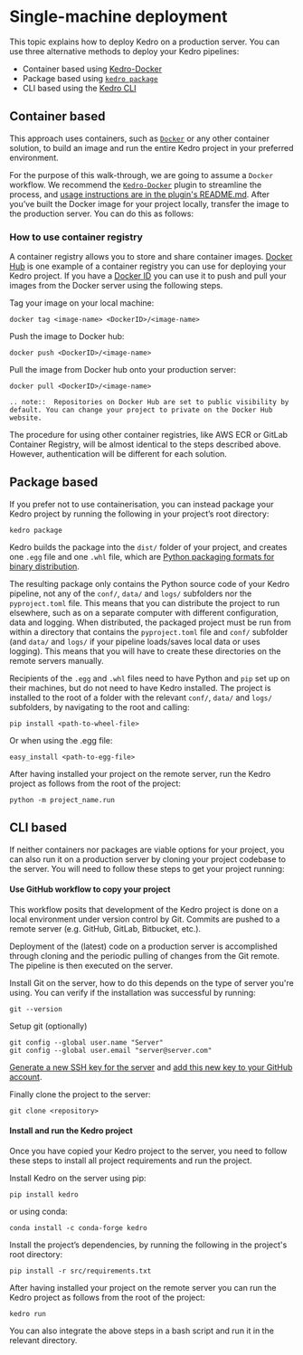 # Single-machine deployment
This topic explains how to deploy Kedro on a production server. You can use three alternative methods to deploy your Kedro pipelines:

- Container based using [Kedro-Docker](https://github.com/quantumblacklabs/kedro-docker)
- Package based using [`kedro package`](../09_development/03_commands_reference.md#deploy-the-project)
- CLI based using the [Kedro CLI](../09_development/03_commands_reference.md)


## Container based
This approach uses containers, such as [`Docker`](https://www.docker.com/) or any other container solution, to build an image and run the entire Kedro project in your preferred environment.

For the purpose of this walk-through, we are going to assume a `Docker` workflow. We recommend the [`Kedro-Docker`](https://github.com/quantumblacklabs/kedro-docker) plugin to streamline the process, and [usage instructions are in the plugin's README.md](https://github.com/quantumblacklabs/kedro-docker/blob/master/README.md). After you’ve built the Docker image for your project locally, transfer the image to the production server. You can do this as follows:

### How to use container registry
A container registry allows you to store and share container images. [Docker Hub](https://www.docker.com/products/docker-hub) is one example of a container registry you can use for deploying your Kedro project. If you have a [Docker ID](https://docs.docker.com/docker-id) you can use it to push and pull your images from the Docker server using the following steps.

Tag your image on your local machine:

```console
docker tag <image-name> <DockerID>/<image-name>
```

Push the image to Docker hub:

```console
docker push <DockerID>/<image-name>
```

Pull the image from Docker hub onto your production server:

```console
docker pull <DockerID>/<image-name>
```

```eval_rst
.. note::  Repositories on Docker Hub are set to public visibility by default. You can change your project to private on the Docker Hub website.
```

The procedure for using other container registries, like AWS ECR or GitLab Container Registry, will be almost identical to the steps described above. However, authentication will be different for each solution.

## Package based
If you prefer not to use containerisation, you can instead package your Kedro project by running the following in your project’s root directory:

```console
kedro package
```

Kedro builds the package into the `dist/` folder of your project, and creates one `.egg` file and one `.whl` file, which are [Python packaging formats for binary distribution](https://packaging.python.org/overview/).

The resulting package only contains the Python source code of your Kedro pipeline, not any of the `conf/`, `data/` and `logs/` subfolders nor the `pyproject.toml` file. This means that you can distribute the project to run elsewhere, such as on a separate computer with different configuration, data and logging. When distributed, the packaged project must be run from within a directory that contains the `pyproject.toml` file and `conf/` subfolder (and `data/` and `logs/` if your pipeline loads/saves local data or uses logging). This means that you will have to create these directories on the remote servers manually.

Recipients of the `.egg` and `.whl` files need to have Python and `pip` set up on their machines, but do not need to have Kedro installed. The project is installed to the root of a folder with the relevant `conf/`, `data/` and `logs/` subfolders, by navigating to the root and calling:

```console
pip install <path-to-wheel-file>
```

Or when using the .egg file:

```console
easy_install <path-to-egg-file>
```

After having installed your project on the remote server, run the Kedro project as follows from the root of the project:

```console
python -m project_name.run
```

## CLI based
If neither containers nor packages are viable options for your project, you can also run it on a production server by cloning your project codebase to the server. You will need to follow these steps to get your project running:

#### Use GitHub workflow to copy your project
This workflow posits that development of the Kedro project is done on a local environment under version control by Git. Commits are pushed to a remote server (e.g. GitHub, GitLab, Bitbucket, etc.).

Deployment of the (latest) code on a production server is accomplished through cloning and the periodic pulling of changes from the Git remote. The pipeline is then executed on the server.

Install Git on the server, how to do this depends on the type of server you're using. You can verify if the installation was successful by running:

```console
git --version
```

Setup git (optionally)

```console
git config --global user.name "Server"
git config --global user.email "server@server.com"
```

[Generate a new SSH key for the server](https://docs.github.com/en/github/authenticating-to-github/generating-a-new-ssh-key-and-adding-it-to-the-ssh-agent) and [add this new key to your GitHub account](https://docs.github.com/en/github/authenticating-to-github/adding-a-new-ssh-key-to-your-github-account).

Finally clone the project to the server:

```console
git clone <repository>
```

#### Install and run the Kedro project
Once you have copied your Kedro project to the server, you need to follow these steps to install all project requirements and run the project.

Install Kedro on the server using pip:

```console
pip install kedro
```

or using conda:

```console
conda install -c conda-forge kedro
```

Install the project’s dependencies, by running the following in the project's root directory:

```console
pip install -r src/requirements.txt
```

After having installed your project on the remote server you can run the Kedro project as follows from the root of the project:

```console
kedro run
```

You can also integrate the above steps in a bash script and run it in the relevant directory.

